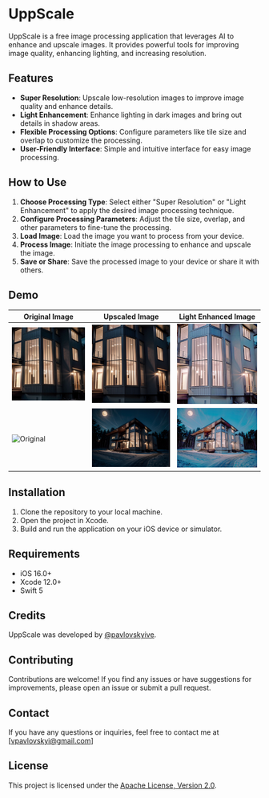 # UppScale

UppScale is a free image processing application that leverages AI to enhance and upscale images. It provides powerful tools for improving image quality, enhancing lighting, and increasing resolution.

## Features

- **Super Resolution**: Upscale low-resolution images to improve image quality and enhance details.
- **Light Enhancement**: Enhance lighting in dark images and bring out details in shadow areas.
- **Flexible Processing Options**: Configure parameters like tile size and overlap to customize the processing.
- **User-Friendly Interface**: Simple and intuitive interface for easy image processing.

## How to Use

1. **Choose Processing Type**: Select either "Super Resolution" or "Light Enhancement" to apply the desired image processing technique.
2. **Configure Processing Parameters**: Adjust the tile size, overlap, and other parameters to fine-tune the processing.
3. **Load Image**: Load the image you want to process from your device.
4. **Process Image**: Initiate the image processing to enhance and upscale the image.
5. **Save or Share**: Save the processed image to your device or share it with others.

## Demo

| Original Image | Upscaled Image | Light Enhanced Image |
| --- | --- | --- |
| ![Original](Images/1.png) | ![Upscaled](Images/2.jpg) | ![Light Enhanced](Images/3.jpg) |
| ![Original](Images/4.png) | ![Upscaled](Images/5.jpg) | ![Light Enhanced](Images/6.jpg) |

## Installation

1. Clone the repository to your local machine.
2. Open the project in Xcode.
3. Build and run the application on your iOS device or simulator.

## Requirements

- iOS 16.0+
- Xcode 12.0+
- Swift 5

## Credits

UppScale was developed by [@pavlovskyive](https://github.com/pavlovskyive).

## Contributing

Contributions are welcome! If you find any issues or have suggestions for improvements, please open an issue or submit a pull request.

## Contact

If you have any questions or inquiries, feel free to contact me at [vpavlovskyi@gmail.com]

## License

This project is licensed under the [Apache License, Version 2.0](LICENSE).
